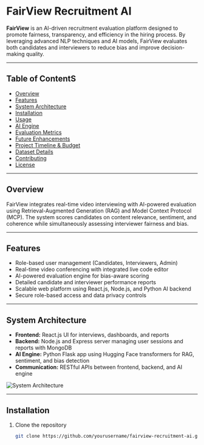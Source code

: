# FairView Recruitment AI

**FairView** is an AI-driven recruitment evaluation platform designed to promote fairness, transparency, and efficiency in the hiring process. By leveraging advanced NLP techniques and AI models, FairView evaluates both candidates and interviewers to reduce bias and improve decision-making quality.

---

## Table of ContentS

- [Overview](#overview)  
- [Features](#features)  
- [System Architecture](#system-architecture)  
- [Installation](#installation)  
- [Usage](#usage)  
- [AI Engine](#ai-engine)  
- [Evaluation Metrics](#evaluation-metrics)  
- [Future Enhancements](#future-enhancements)  
- [Project Timeline & Budget](#project-timeline--budget)  
- [Dataset Details](#dataset-details)  
- [Contributing](#contributing)  
- [License](#license)  

---

## Overview

FairView integrates real-time video interviewing with AI-powered evaluation using Retrieval-Augmented Generation (RAG) and Model Context Protocol (MCP). The system scores candidates on content relevance, sentiment, and coherence while simultaneously assessing interviewer fairness and bias.

---

## Features

- Role-based user management (Candidates, Interviewers, Admin)  
- Real-time video conferencing with integrated live code editor  
- AI-powered evaluation engine for bias-aware scoring  
- Detailed candidate and interviewer performance reports  
- Scalable web platform using React.js, Node.js, and Python AI backend  
- Secure role-based access and data privacy controls  

---

## System Architecture

- **Frontend:** React.js UI for interviews, dashboards, and reports  
- **Backend:** Node.js and Express server managing user sessions and reports with MongoDB  
- **AI Engine:** Python Flask app using Hugging Face transformers for RAG, sentiment, and bias detection  
- **Communication:** RESTful APIs between frontend, backend, and AI engine  

![System Architecture](architecture.png)

---

## Installation

1. Clone the repository  
   ```bash
   git clone https://github.com/yourusername/fairview-recruitment-ai.git
